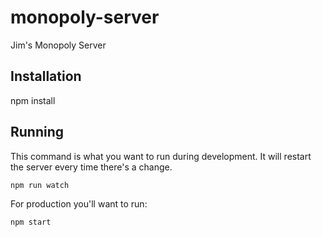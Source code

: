 # monopoly-server
Jim's Monopoly Server

## Installation

npm install

## Running

This command is what you want to run during development.  It will restart the server every time there's a change.

```
npm run watch
```

For production you'll want to run:

```
npm start
```

